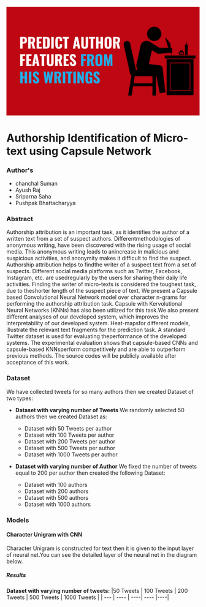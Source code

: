 ![alt text][logo]

[logo]: https://github.com/satushsinha/Authorship-Identification/blob/main/images/Author.png "Authorship Identification of Micro-text using Capsule Network"
# Authorship Identification of Micro-text using Capsule Network 
### Author's
+ chanchal Suman
+ Ayush Raj
+ Sriparna Saha
+ Pushpak Bhattacharyya

### Abstract

Authorship attribution is an important task, as it identifies the author of a written text from a set of suspect authors. Differentmethodologies of anonymous writing, have been discovered with the rising usage of social media. This anonymous writing leads to anincrease in malicious and suspicious activities, and anonymity makes it difficult to find the suspect. Authorship attribution helps to findthe writer of a suspect text from a set of suspects. Different social media platforms such as Twitter, Facebook, Instagram, etc. are usedregularly by the users for sharing their daily life activities. Finding the writer of micro-texts is considered the toughest task, due to theshorter length of the suspect piece of text. We present a Capsule based Convolutional Neural Network model over character n-grams for performing the authorship attribution task. Capsule with Kervolutional Neural Networks (KNNs) has also been utilized for this task.We also present different analyses of our developed system, which improves the interpretability of our developed system. Heat-mapsfor different models, illustrate the relevant text fragments for the prediction task. A standard Twitter dataset is used for evaluating theperformance of the developed systems. The experimental evaluation shows that capsule-based CNNs and capsule-based KNNsperform competitively and are able to outperform previous methods. The source codes will be publicly available after acceptance of this work.

### Dataset
We have collected tweets for so many authors then we created Dataset of two types:
+ **Dataset with varying number of Tweets**
We randomly selected 50 authors then we created Dataset as:
  + Dataset with 50 Tweets per author
  + Dataset with 100 Tweets per author
  + Dataset with 200 Tweets per author
  + Dataset with 500 Tweets per author
  + Dataset with 1000 Tweets per author

+ **Dataset with varying number of Author**
We fixed the number of tweets equal to 200 per author then created the following Dataset:
  + Dataset with 100 authors
  + Dataset with 200 authors
  + Dataset with 500 authors
  + Dataset with 1000 authors

### Models

#### Character Unigram with CNN

Character Unigram is constructed for text then it is given to the input layer of neural net.You can see the detailed layer of the neural net in the diagram below.

##### Results
**Dataset with varying number of tweets:**
|50 Tweets | 100 Tweets | 200 Tweets | 500 Tweets | 1000 Tweets |
| --- | ---- | ----| ---- |----|
